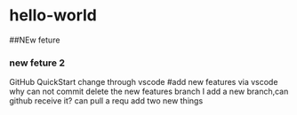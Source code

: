 # hello-world
##NEw feture 
### new feture 2
GitHub QuickStart change through vscode
#add new features via vscode
why can not commit
delete the new features branch
I add a new branch,can github receive it?
can pull a requ
add two new things 